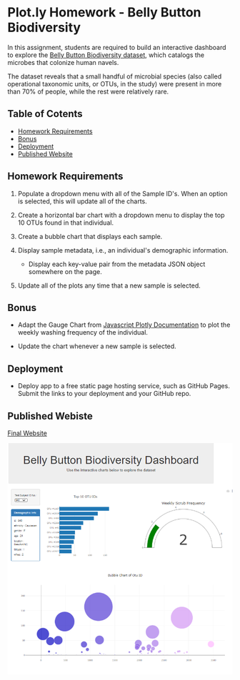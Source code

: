 # Plot.ly Homework - Belly Button Biodiversity

In this assignment, students are required to build an interactive dashboard to explore the [Belly Button Biodiversity dataset](http://robdunnlab.com/projects/belly-button-biodiversity/), which catalogs the microbes that colonize human navels.

The dataset reveals that a small handful of microbial species (also called operational taxonomic units, or OTUs, in the study) were present in more than 70% of people, while the rest were relatively rare.

## Table of Cotents
* [Homework Requirements](#Homework-Requirements)
* [Bonus](#bonus)
* [Deployment](#deployment)
* [Published Website](#published-website)

## Homework Requirements

1. Populate a dropdown menu with all of the Sample ID's. When an option is selected, this will update all of the charts.

2. Create a horizontal bar chart with a dropdown menu to display the top 10 OTUs found in that individual.

3. Create a bubble chart that displays each sample.

4. Display sample metadata, i.e., an individual's demographic information.

	* Display each key-value pair from the metadata JSON object somewhere on the page.

5. Update all of the plots any time that a new sample is selected.

## Bonus 

* Adapt the Gauge Chart from [Javascript Plotly Documentation](https://plot.ly/javascript/gauge-charts/) to plot the weekly washing frequency of the individual.

* Update the chart whenever a new sample is selected.

## Deployment

* Deploy app to a free static page hosting service, such as GitHub Pages. Submit the links to your deployment and your GitHub repo.

## Published Webiste 
[Final Website](https://adriana-icasiano.github.io/plot.ly_homework-/)<br>

![Final Website Image](https://github.com/adriana-icasiano/plot.ly_homework-/blob/main/Images/belly_button_website.PNG)
